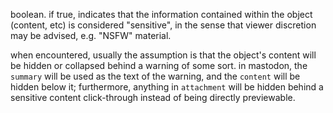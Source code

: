 boolean. if true, indicates that the information contained within the object (content, etc) is considered "sensitive", in the sense that viewer discretion may be advised, e.g. "NSFW" material.

when encountered, usually the assumption is that the object's content will be hidden or collapsed behind a warning of some sort. in mastodon, the `summary` will be used as the text of the warning, and the `content` will be hidden below it; furthermore, anything in `attachment` will be hidden behind a sensitive content click-through instead of being directly previewable.